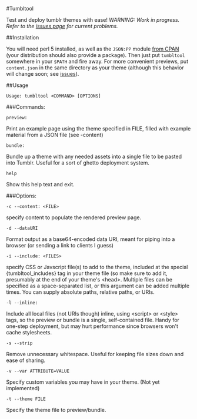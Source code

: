#Tumbltool

Test and deploy tumblr themes with ease! _WARNING: Work in progress. Refer to the [issues page](https://github.com/dn3s/tumbltool/issues) for current problems._

##Installation

You will need perl 5 installed, as well as the `JSON:PP` module [from CPAN](http://search.cpan.org/~makamaka/JSON-PP-2.27300/lib/JSON/PP.pm) (your distribution should also provide a package). Then just put `tumbltool` somewhere in your `$PATH` and fire away. For more convenient previews, put `content.json` in the same directory as your theme (although this behavior will change soon; see [issues](https://github.com/dn3s/tumbltool/issues)).

##Usage

`Usage: tumbltool <COMMAND> [OPTIONS]`

###Commands:

`preview:`

Print an example page using the theme specified in FILE, filled with example material from a JSON file (see -content)

`bundle:`

Bundle up a theme with any needed assets into a single file to be pasted into Tumblr. Useful for a sort of ghetto deployment system.

`help`

Show this help text and exit.

###Options:

`-c --content: <FILE>`

specify content to populate the rendered preview page.

`-d --dataURI`

Format output as a base64-encoded data URI, meant for piping into a browser (or sending a link to clients I guess)

`-i --include: <FILES>`

specify CSS or Javscript file(s) to add to the theme, included at the special {tumbltool_includes} tag in your theme file (so make sure to add it, presumably at the end of your theme's &lt;head>. Multiple files can be specified as a space-separated list, or this argument can be added multiple times. You can supply absolute paths, relative paths, or URIs.

`-l --inline:`

Include all local files (not URIs though) inline, using &lt;script> or &lt;style> tags, so the preview or bundle is a single, self-contained file. Handy for one-step deployment, but may hurt performance since browsers won't cache stylesheets.

`-s --strip`

Remove unnecessary whitespace. Useful for keeping file sizes down and ease of sharing.

`-v --var ATTRIBUTE=VALUE`

Specify custom variables you may have in your theme. (Not yet implemented)

`-t --theme FILE`

Specify the theme file to preview/bundle.
